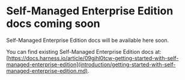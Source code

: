 # Self-Managed Enterprise Edition docs coming soon

Self-Managed Enterprise Edition docs will be available here soon.

You can find existing Self-Managed Enterprise Edition docs at: [https://docs.harness.io/article/09gjhl0tcw-getting-started-with-self-managed-enterprise-edition](introduction/getting-started-with-self-managed-enterprise-edition.md).
